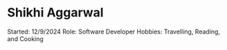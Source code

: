 # Shikhi Aggarwal

Started: 12/9/2024
Role: Software Developer
Hobbies: Travelling, Reading, and Cooking

